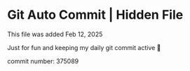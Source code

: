 # Git Auto Commit | Hidden File

This file was added Feb 12, 2025

Just for fun and keeping my daily git commit active 🤪

commit number: 375089
